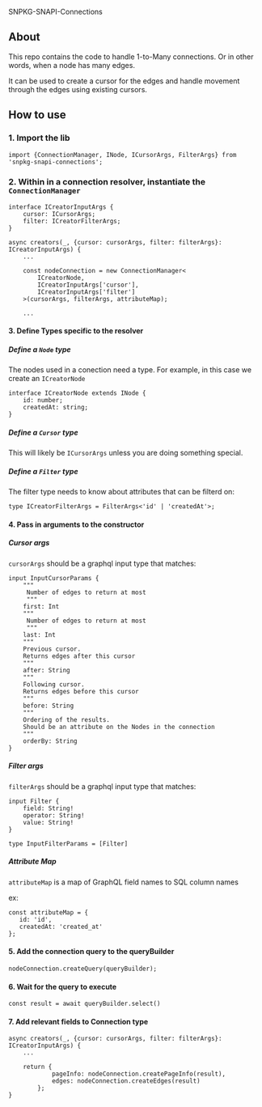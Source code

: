 SNPKG-SNAPI-Connections

## About

This repo contains the code to handle 1-to-Many connections. Or in other words, when a node has many edges.

It can be used to create a cursor for the edges and handle movement through the edges using existing cursors.

## How to use

### 1. Import the lib

```
import {ConnectionManager, INode, ICursorArgs, FilterArgs} from 'snpkg-snapi-connections';
```

### 2. Within in a connection resolver, instantiate the `ConnectionManager`

```
interface ICreatorInputArgs {
    cursor: ICursorArgs;
    filter: ICreatorFilterArgs;
}

async creators(_, {cursor: cursorArgs, filter: filterArgs}: ICreatorInputArgs) {
    ...

    const nodeConnection = new ConnectionManager<
        ICreatorNode,
        ICreatorInputArgs['cursor'],
        ICreatorInputArgs['filter']
    >(cursorArgs, filterArgs, attributeMap);

    ...

```
#### 3. Define Types specific to the resolver

##### Define a `Node` type

The nodes used in a conection need a type. For example, in this case we create an `ICreatorNode`

```
interface ICreatorNode extends INode {
    id: number;
    createdAt: string;
}
```

##### Define a `Cursor` type

This will likely be `ICursorArgs` unless you are doing something special.

##### Define a `Filter` type

The filter type needs to know about attributes that can be filterd on:

```
type ICreatorFilterArgs = FilterArgs<'id' | 'createdAt'>;
```

#### 4. Pass in arguments to the constructor

##### Cursor args

`cursorArgs` should be a graphql input type that matches:

```
input InputCursorParams {
    """
     Number of edges to return at most
     """
    first: Int
    """
     Number of edges to return at most 
     """
    last: Int
    """
    Previous cursor.
    Returns edges after this cursor
    """
    after: String
    """
    Following cursor.
    Returns edges before this cursor
    """
    before: String
    """
    Ordering of the results.
    Should be an attribute on the Nodes in the connection
    """
    orderBy: String
}
```

##### Filter args

`filterArgs` should be a graphql input type that matches:

```
input Filter {
    field: String!
    operator: String!
    value: String!
}

type InputFilterParams = [Filter]
```

##### Attribute Map

`attributeMap` is a map of GraphQL field names to SQL column names

 ex:

 ```
const attributeMap = {
    id: 'id',
    createdAt: 'created_at'
};
```

#### 5. Add the connection query to the queryBuilder

```
nodeConnection.createQuery(queryBuilder);
```

#### 6. Wait for the query to execute

```
const result = await queryBuilder.select()
```

#### 7. Add relevant fields to Connection type

```
async creators(_, {cursor: cursorArgs, filter: filterArgs}: ICreatorInputArgs) {
    ...

    return {
            pageInfo: nodeConnection.createPageInfo(result),
            edges: nodeConnection.createEdges(result)
        };
}
```